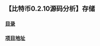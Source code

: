 ## 【比特币0.2.10源码分析】存储
### [目录](../README.md)
### [项目地址](https://github.com/lijinchao2007/bitcoin_0_2_10)
